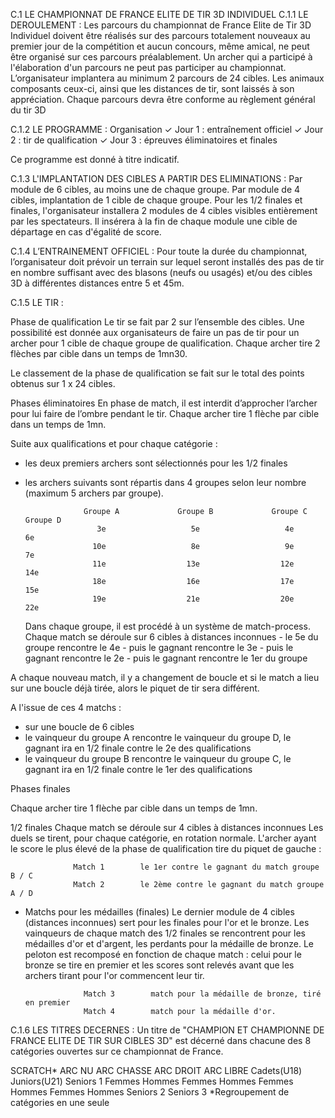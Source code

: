 C.1 LE CHAMPIONNAT DE FRANCE ELITE DE TIR 3D INDIVIDUEL
C.1.1 LE DEROULEMENT :
Les parcours du championnat de France Elite de Tir 3D Individuel doivent être réalisés sur des parcours
totalement nouveaux au premier jour de la compétition et aucun concours, même amical, ne peut être
organisé sur ces parcours préalablement.
Un archer qui a participé à l'élaboration d'un parcours ne peut pas participer au championnat.
L’organisateur implantera au minimum 2 parcours de 24 cibles. Les animaux composants ceux-ci, ainsi
que les distances de tir, sont laissés à son appréciation.
Chaque parcours devra être conforme au règlement général du tir 3D

C.1.2 LE PROGRAMME :
Organisation
✓ Jour 1 : entraînement officiel
✓ Jour 2 : tir de qualification
✓ Jour 3 : épreuves éliminatoires et finales

Ce programme est donné à titre indicatif.

C.1.3 L'IMPLANTATION DES CIBLES A PARTIR DES ELIMINATIONS :
Par module de 6 cibles, au moins une de chaque groupe.
Par module de 4 cibles, implantation de 1 cible de chaque groupe.
Pour les 1/2 finales et finales, l'organisateur installera 2 modules de 4 cibles visibles entièrement par
les spectateurs. Il insérera à la fin de chaque module une cible de départage en cas d'égalité de score.

C.1.4 L’ENTRAINEMENT OFFICIEL :
Pour toute la durée du championnat, l’organisateur doit prévoir un terrain sur lequel seront installés des
pas de tir en nombre suffisant avec des blasons (neufs ou usagés) et/ou des cibles 3D à différentes
distances entre 5 et 45m.

C.1.5 LE TIR :

Phase de qualification
Le tir se fait par 2 sur l’ensemble des cibles. Une possibilité est donnée aux organisateurs de faire un
pas de tir pour un archer pour 1 cible de chaque groupe de qualification.
Chaque archer tire 2 flèches par cible dans un temps de 1mn30.

Le classement de la phase de qualification se fait sur le total des points obtenus sur 1 x 24 cibles.

Phases éliminatoires
En phase de match, il est interdit d’approcher l’archer pour lui faire de l’ombre pendant le tir.
Chaque archer tire 1 flèche par cible dans un temps de 1mn.

Suite aux qualifications et pour chaque catégorie :

- les deux premiers archers sont sélectionnés pour les 1/2 finales
- les archers suivants sont répartis dans 4 groupes selon leur nombre (maximum 5 archers par groupe).

                   Groupe A             Groupe B             Groupe C             Groupe D
                      3e                   5e                   4e                   6e
                     10e                   8e                   9e                   7e
                     11e                  13e                  12e                  14e
                     18e                  16e                  17e                  15e
                     19e                  21e                  20e                  22e

  Dans chaque groupe, il est procédé à un système de match-process.
  Chaque match se déroule sur 6 cibles à distances inconnues - le 5e du groupe rencontre le 4e - puis le gagnant rencontre le 3e - puis le gagnant rencontre le 2e - puis le gagnant rencontre le 1er du groupe

A chaque nouveau match, il y a changement de boucle et si le match a lieu sur une boucle déjà tirée,
alors le piquet de tir sera différent.

A l'issue de ces 4 matchs :

- sur une boucle de 6 cibles
- le vainqueur du groupe A rencontre le vainqueur du groupe D, le gagnant ira en 1/2 finale contre le
  2e des qualifications
- le vainqueur du groupe B rencontre le vainqueur du groupe C, le gagnant ira en 1/2 finale contre le
  1er des qualifications

Phases finales

Chaque archer tire 1 flèche par cible dans un temps de 1mn.

1/2 finales
Chaque match se déroule sur 4 cibles à distances inconnues
Les duels se tirent, pour chaque catégorie, en rotation normale. L'archer ayant le score le plus élevé
de la phase de qualification tire du piquet de gauche :

                  Match 1        le 1er contre le gagnant du match groupe B / C
                  Match 2        le 2ème contre le gagnant du match groupe A / D

- Matchs pour les médailles (finales)
  Le dernier module de 4 cibles (distances inconnues) sert pour les finales pour l'or et le bronze.
  Les vainqueurs de chaque match des 1/2 finales se rencontrent pour les médailles d'or et d'argent,
  les perdants pour la médaille de bronze.
  Le peloton est recomposé en fonction de chaque match : celui pour le bronze se tire en premier et les
  scores sont relevés avant que les archers tirant pour l'or commencent leur tir.

                   Match 3        match pour la médaille de bronze, tiré en premier
                   Match 4        match pour la médaille d'or.

C.1.6 LES TITRES DECERNES :
Un titre de "CHAMPION ET CHAMPIONNE DE FRANCE ELITE DE TIR SUR CIBLES 3D" est décerné
dans chacune des 8 catégories ouvertes sur ce championnat de France.

SCRATCH* ARC NU ARC CHASSE ARC DROIT ARC LIBRE
Cadets(U18)
Juniors(U21)
Seniors 1 Femmes Hommes
Femmes Hommes Femmes Hommes Femmes Hommes
Seniors 2
Seniors 3
*Regroupement de catégories en une seule
